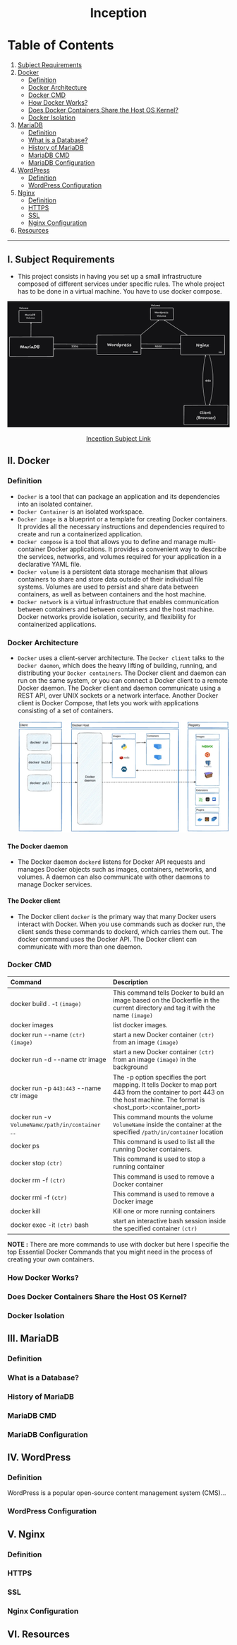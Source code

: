 <h1 align="center">Inception</h1>

# Table of Contents
1. [Subject Requirements](#subject-requirements)
2. [Docker](#docker)
   - [Definition](#docker-definition)
   - [Docker Architecture](#docker-architecture)
   - [Docker CMD](#docker-cmd)
   - [How Docker Works?](#how-docker-works)
   - [Does Docker Containers Share the Host OS Kernel?](#docker-container-sharing-kernel)
   - [Docker Isolation](#docker-isolation)
3. [MariaDB](#mariadb)
   - [Definition](#mariadb-definition)
   - [What is a Database?](#what-is-a-database)
   - [History of MariaDB](#history-of-mariadb)
   - [MariaDB CMD](#mariadb-cmd)
   - [MariaDB Configuration](#mariadb-configuration)
4. [WordPress](#wordpress)
   - [Definition](#wordpress-definition)
   - [WordPress Configuration](#wordpress-configuration)
5. [Nginx](#nginx)
   - [Definition](#nginx-definition)
   - [HTTPS](#https)
   - [SSL](#ssl)
   - [Nginx Configuration](#nginx-configuration)
6. [Resources](#resources)

---

## I. Subject Requirements
   - This project consists in having you set up a small infrastructure composed of different
services under specific rules. The whole project has to be done in a virtual machine. You
have to use docker compose.
<p align="center">  <img src="Assets/Infrastructure.png" </p>
   
  <p style="text-align: center;">
  <a href="https://cdn.intra.42.fr/pdf/pdf/103030/en.subject.pdf" target="_blank">Inception Subject Link</a>
</p>

## II. Docker

### Definition
- `Docker` is a tool that can package an application and its dependencies into an isolated container.
- `Docker Container` is an isolated workspace.
- `Docker image` is a blueprint or a template for creating Docker containers. It provides all the necessary instructions and dependencies required to create and run a containerized application.
- `Docker compose` is a tool that allows you to define and manage multi-container Docker applications. It provides a convenient way to describe the services, networks, and volumes required for your application in a declarative YAML file.
- `Docker volume` is a persistent data storage mechanism that allows containers to share and store data outside of their individual file systems. Volumes are used to persist and share data between containers, as well as between containers and the host machine.
- `Docker network` is a virtual infrastructure that enables communication between containers and between containers and the host machine. Docker networks provide isolation, security, and flexibility for containerized applications.
### Docker Architecture
- `Docker` uses a client-server architecture. The `Docker client` talks to the `Docker daemon`, which does the heavy lifting of building, running, and distributing your `Docker containers`. The Docker client and daemon can run on the same system, or you can connect a Docker client to a remote Docker daemon. The Docker client and daemon communicate using a REST API, over UNIX sockets or a network interface. Another Docker client is Docker Compose, that lets you work with applications consisting of a set of containers.

  <p align="center">  <img src="Assets/docker-architecture.webp" </p>
  
#### The Docker daemon
- The Docker daemon `dockerd` listens for Docker API requests and manages Docker objects such as images, containers, networks, and volumes. A daemon can also communicate with other daemons to manage Docker services.

#### The Docker client
- The Docker client `docker` is the primary way that many Docker users interact with Docker. When you use commands such as docker run, the client sends these commands to dockerd, which carries them out. The docker command uses the Docker API. The Docker client can communicate with more than one daemon.

### Docker CMD

| Command | Description |
| :----------- | :----------- |
| docker build . -t `(image)` | This command tells Docker to build an image based on the Dockerfile in the current directory and tag it with the name `(image)` |
| docker images | list docker images. |
| docker run --name `(ctr)` `(image)`  | start a new Docker container `(ctr)` from an image `(image)` |
| docker run -d --name ctr image | start a new Docker container `(ctr)` from an image `(image)` in the background |
| docker run -p `443:443` --name ctr image | The -p option specifies the port mapping. It tells Docker to map port 443 from the container to port 443 on the host machine. The format is <host_port>:<container_port> |
| docker run -v `VolumeName`:`/path/in/container` ... | This command mounts the volume `VolumeName` inside the container at the specified `/path/in/container` location |
| docker ps | This command is used to list all the running Docker containers. |
| docker stop `(ctr)` | This command is used to stop a running container |
| docker rm -f `(ctr)` | This command is used to remove a Docker container |
| docker rmi -f `(ctr)` | This command is used to remove a Docker image |
| docker kill | Kill one or more running containers |
| docker exec -it `(ctr)` bash| start an interactive bash session inside the specified container `(ctr)`

**NOTE :** 
There are more commands to use with docker but here I specifie the top Essential Docker Commands that you might need in the process of creating your own containers.




















### How Docker Works?

### Does Docker Containers Share the Host OS Kernel?

### Docker Isolation

## III. MariaDB

### Definition

### What is a Database?

### History of MariaDB

### MariaDB CMD

### MariaDB Configuration

## IV. WordPress

### Definition

WordPress is a popular open-source content management system (CMS)...

### WordPress Configuration

## V. Nginx

### Definition

### HTTPS

### SSL

### Nginx Configuration

## VI. Resources
